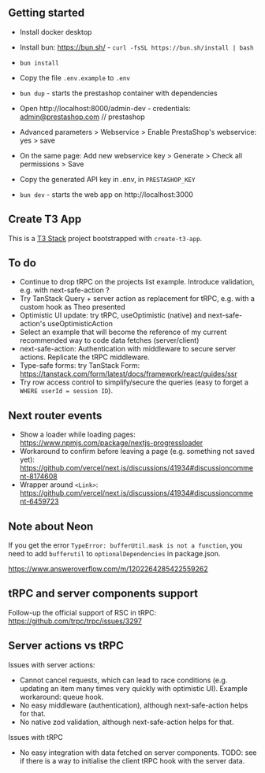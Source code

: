 ## Getting started

- Install docker desktop
- Install bun: https://bun.sh/ - `curl -fsSL https://bun.sh/install | bash`
- `bun install`
- Copy the file `.env.example` to `.env`
- `bun dup` - starts the prestashop container with dependencies
- Open http://localhost:8000/admin-dev - credentials: admin@prestashop.com // prestashop
- Advanced parameters > Webservice > Enable PrestaShop's webservice: yes > save
- On the same page: Add new webservice key > Generate > Check all permissions > Save
- Copy the generated API key in .env, in `PRESTASHOP_KEY`

- `bun dev` - starts the web app on http://localhost:3000

## Create T3 App

This is a [T3 Stack](https://create.t3.gg/) project bootstrapped with `create-t3-app`.

## To do

- Continue to drop tRPC on the projects list example. Introduce validation, e.g. with next-safe-action ?
- Try TanStack Query + server action as replacement for tRPC, e.g. with a custom hook as Theo presented
- Optimistic UI update: try tRPC, useOptimistic (native) and next-safe-action's useOptimisticAction
- Select an example that will become the reference of my current recommended way to code data fetches (server/client)
- next-safe-action: Authentication with middleware to secure server actions. Replicate the tRPC middleware.
- Type-safe forms: try TanStack Form: https://tanstack.com/form/latest/docs/framework/react/guides/ssr
- Try row access control to simplify/secure the queries (easy to forget a `WHERE userId = session ID`).

## Next router events

- Show a loader while loading pages: https://www.npmjs.com/package/nextjs-progressloader
- Workaround to confirm before leaving a page (e.g. something not saved yet): https://github.com/vercel/next.js/discussions/41934#discussioncomment-8174608
- Wrapper around `<Link>`: https://github.com/vercel/next.js/discussions/41934#discussioncomment-6459723

## Note about Neon

If you get the error `TypeError: bufferUtil.mask is not a function`, you need to add `bufferutil` to `optionalDependencies` in package.json.

https://www.answeroverflow.com/m/1202264285422559262

## tRPC and server components support

Follow-up the official support of RSC in tRPC: https://github.com/trpc/trpc/issues/3297

## Server actions vs tRPC

Issues with server actions:

- Cannot cancel requests, which can lead to race conditions (e.g. updating an item many times very quickly with optimistic UI). Example workaround: queue hook.
- No easy middleware (authentication), although next-safe-action helps for that.
- No native zod validation, although next-safe-action helps for that.

Issues with tRPC

- No easy integration with data fetched on server components. TODO: see if there is a way to initialise the client tRPC hook with the server data.
